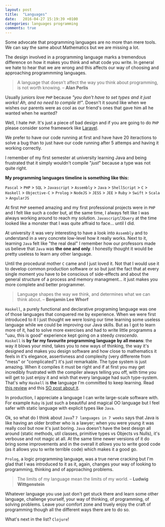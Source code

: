 ```yaml
---
layout: post
title:  "Languages"
date:   2016-04-27 15:19:39 +0100
categories: languages programming
comments: true
---
```


Some advocate that programming languages are no more than mere tools. 
We can say the same about Mathematics but we are missing a lot.

The design involved in a programming language marks a tremendous difference on how it makes you think and what code you write.
In general we hate to hear that we are wrong and this affects our way of choosing and approaching programmming languages. 


 > A language that doesn’t affect the way you think about programming, is not worth knowing. – **Alan Perlis**


Usually juniors _love_ `PHP` because _"you don't have to set types and it just works! Ah, and no need to compile it!"_. Doesn't it sound like when we wishes our parents were as cool as our friend's ones that gave him all he wanted when he wanted?

Well, I hate `PHP`. It's just a piece of bad design and if you are going to do `PHP` please consider some framework like [Laravel](http://laravel.com).

We prefer to have our code running at first and have have 20 iteractions to solve a bug than to just have our code running after 5 attemps and having it working correctly.

I remember of my first semester at university learning Java and being frustrated that it simply wouldn't compile "_just_" because a type was not quite right. 


**My programming languages timeline is something like this:**

`Pascal` > `PHP` > `SQL` > `Javascript` > `Assembly` > `Java` > `ShellScript` > `C` > `Haskell` > `Objective-C` > `Prolog` > `NodeJS` > `JESS` > `JEE` > `Ruby` > `Swift` > `Scala` > `AngularJS` 


At first `PHP` seemed amazing and my first professional projects were in `PHP` and I felt like such a coder but, at the same time, I always felt like I was always working around to reach my solution. `Javascript`/`JQuery` at the time looked like a monster that I was quite affraid to face... until I did.

At university it was very interesting to have a look into `Assembly` and to understand in a very concrete low-level how it really works. 
Next to it, learning `Java` felt like "the real deal"  I remember how our professors made us believe that `Java` was **the one and only**. I honestly thought it would be pretty useless to learn any other language. 

Until the procedural mother `C` came and I just loved it. Not that I would use it to develop common production software or so but just the fact that at every single moment you have to be conscious of side-effects and about the general structure of a process and memory managment... it just makes you more complete and better programmer. 


>Language shapes the way we think, and determines what we can think about. – **Benjamin Lee Whorf**


`Haskell`, a purely functional and declarative programing language was one of those languages that conquered me by experience. 
When we were first introduced to it I just thought we were losing our time learning some useless language while we could be improving our Java skills. But as I got to learn more of it, had to solve more exercises and had to write little programms a "uau, this is good" experience kept going on a steedy _crescendo_.<br>
`Haskell` is **by far my favourite programming language by all means**: the way it blows your mind, takes you to new ways of thinking, the way it's designed and makes you design software and how close to mathematics it feels in it's elegance, assertivness and complexity (very differente from "mess" or "complicated") it's just remarkable. 
The type system is just amazing. When it compiles it must be right and if at first you may get incredibly frustrated with the compiler always telling you off, with time you will get to just enjoy it and wish that every language had such type-system. That's why `Haskell` is **the** language I'm committed to keep learning.
Read [this review](https://www.quora.com/What-is-your-review-of-Haskell-programming-language) and this [SO post about it](http://stackoverflow.com/questions/775726/whats-the-fuss-about-haskell). 

In production, I appreciate a language I can write large-scale software with. For example `Ruby` is just such a beautiful and magical OO language but I feel safer with static language with explicit types like `Java`. 

Ok, so what do I think about `Java`? 
`7 languages in 7 weeks` says that Java is like having an older brother who is a lawyer; when you were young it was really cool but now it's just boring. 
`Java` doesn't have the best design all around (static methods, util classes, primitive types vs  Objects vs Nulls), it's verbouse and not magic at all. 
At the same time newer versions of it do bring some improvements and in the overall it _allows_ you to write good code (as it allows you to write terrible code) which makes it a good go. 


`Prolog`, a logic programming language, was a true nerve cracking but I'm glad that I was introduced to it as it, again, changes your way of looking to programming, thinking and of approaching problems.

> The limits of my language mean the limits of my world. – **Ludwig Wittgenstein**

Whatever language you use just don't get stuck there and learn some other language, challenge yourself, your way of thinking, of programming, of solving problems. Leave your comfort zone and truely enjoy the craft of programming though all the different ways there are to do so.


What's next in the list? `Clojure`!    
